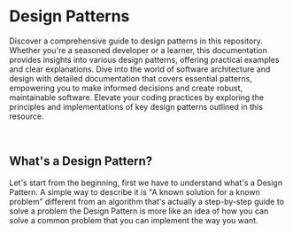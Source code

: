 # Design Patterns

Discover a comprehensive guide to design patterns in this repository. Whether you're a seasoned developer or a learner, this documentation provides insights into various design patterns, offering practical examples and clear explanations. Dive into the world of software architecture and design with detailed documentation that covers essential patterns, empowering you to make informed decisions and create robust, maintainable software. Elevate your coding practices by exploring the principles and implementations of key design patterns outlined in this resource.

<br>

## What's a Design Pattern?

Let's start from the beginning, first we have to understand what's a Design Pattern. A simple way to describe it is "A known solution for a known problem" different from an algorithm that's actually a step-by-step guide to solve a problem the Design Pattern is more like an idea of how you can solve a common problem that you can implement the way you want.

<br>

